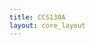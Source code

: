 ```yaml
---
title: CCS130A
layout: core_layout
---
```


<script>
var width = 161686;
var height = 3922;
var maxNativeZoom = 18;
var corePath = 'ccs130a';

var initialData = {"SaveDate":{},"year":0,"forwardDirection":true,"subAnnual":false,"earlywood":true,"index":0,"points":[],"annotations":{},"ppm":468,"ptWidths":{"tw":{"x":[],"y":[],"name":"CCS130A_tw"}},"ellipses":[{"latLng":{"lat":-0.003644213616651166,"lng":0.3862133928400658},"majorLatLng":{"lat":-0.003699151510369525,"lng":0.38658697051735064},"minorLatLng":{"lat":-0.003472074883000307,"lng":0.38634524378498986},"majorRadius":98.9844265177232,"minorRadius":56.8413885952705,"degrees":8.365886124032283,"area":17675.89539875377,"year":1,"color":"#ff7f00","selected":false},{"latLng":{"lat":-0.0030948346794675732,"lng":0.38622071789256157},"majorLatLng":{"lat":-0.0029300209983124954,"lng":0.386506394939897},"minorLatLng":{"lat":-0.0029007207883293704,"lng":0.3861767675775869},"majorRadius":86.45782740201834,"minorRadius":52.17379064971595,"degrees":-29.981639368850647,"area":14171.198516585331,"year":1,"color":"#ff7f00","selected":false},{"latLng":{"lat":-0.003179072783169057,"lng":0.38727186292570615},"majorLatLng":{"lat":-0.003296273623101557,"lng":0.387378076186895},"minorLatLng":{"lat":-0.0032523233081268696,"lng":0.38744400165935705},"majorRadius":41.46293929161729,"minorRadius":49.04081819177627,"degrees":47.81555668419996,"area":6388.040572270501,"year":1,"color":"#ff7f00","selected":false},{"latLng":{"lat":-0.003768739509079447,"lng":0.3870337987195933},"majorLatLng":{"lat":-0.003809027297806244,"lng":0.38732680081942455},"minorLatLng":{"lat":-0.0036112508804201503,"lng":0.3872608753469625},"majorRadius":77.5314252903144,"minorRadius":72.44213806570527,"degrees":7.82907651005989,"area":17644.88776220071,"year":1,"color":"#ff7f00","selected":false},{"latLng":{"lat":-0.004409681602460306,"lng":0.38658330799110274},"majorLatLng":{"lat":-0.004307130867519368,"lng":0.38690927282716503},"minorLatLng":{"lat":-0.004233880342561555,"lng":0.3867188214622747},"majorRadius":89.57876187086946,"minorRadius":58.18769207518245,"degrees":-17.463926891841812,"area":16375.179152332836,"year":1,"color":"#ff7f00","selected":false},{"latLng":{"lat":-0.0045012447586575705,"lng":0.38739638881813443},"majorLatLng":{"lat":-0.004548857599880149,"lng":0.38770037849670935},"minorLatLng":{"lat":-0.004307130867519368,"lng":0.3875758526042811},"majorRadius":80.6606086436361,"minorRadius":69.30100446017569,"degrees":8.901716032891992,"area":17561.066878537196,"year":1,"color":"#ff7f00","selected":false},{"latLng":{"lat":-0.0049663855921396795,"lng":0.3866455709373169},"majorLatLng":{"lat":-0.004900460119677649,"lng":0.38703379871959326},"minorLatLng":{"lat":-0.00479058433224093,"lng":0.386843347354703},"majorRadius":103.22849241194884,"minorRadius":69.36748025910823,"degrees":-9.637538112931718,"area":22496.003801241688,"year":1,"color":"#ff7f00","selected":false},{"latLng":{"lat":-0.005193462219508898,"lng":0.38733778839816824},"majorLatLng":{"lat":-0.0050542862220890545,"lng":0.3876271279717516},"minorLatLng":{"lat":-0.0050249860121059295,"lng":0.3874879519743317},"majorRadius":84.16714650479446,"minorRadius":59.16174378829387,"degrees":-25.688143435648318,"area":15643.482571676448,"year":1,"color":"#ff7f00","selected":false},{"latLng":{"lat":-0.00538391358439921,"lng":0.38781757933664185},"majorLatLng":{"lat":-0.005317988111937179,"lng":0.3879714054390533},"minorLatLng":{"lat":-0.00526671274446671,"lng":0.38789815491409546},"majorRadius":43.87184663311519,"minorRadius":37.2839003465973,"degrees":-23.198590513644053,"area":5138.745696845285,"year":1,"color":"#ff7f00","selected":false},{"latLng":{"lat":-0.005643952947999444,"lng":0.3879714054390533},"majorLatLng":{"lat":-0.005610990211768429,"lng":0.38810325638397736},"minorLatLng":{"lat":-0.005537739686810616,"lng":0.38809593133148157},"majorRadius":35.627687789162955,"minorRadius":42.90517722121225,"degrees":-14.036243467925434,"area":4802.277041729839,"year":1,"color":"#ff7f00","selected":false},{"latLng":{"lat":-0.005775803892923506,"lng":0.3866492334635648},"majorLatLng":{"lat":-0.005640290421751553,"lng":0.38693124798465234},"minorLatLng":{"lat":-0.005530414634314835,"lng":0.38677009682974517},"majorRadius":82.02053490551135,"minorRadius":71.70673076478403,"degrees":-25.665191462175123,"area":18477.03973057615,"year":1,"color":"#ff7f00","selected":false},{"latLng":{"lat":-0.005885679680360225,"lng":0.38733778839816824},"majorLatLng":{"lat":-0.00579411652416296,"lng":0.38763445302424737},"minorLatLng":{"lat":-0.005691565789222022,"lng":0.3874293515543655},"majorRadius":81.38873045527637,"minorRadius":56.262731531995684,"degrees":-17.152421740212105,"area":14385.831198127455,"year":1,"color":"#ff7f00","selected":false},{"latLng":{"lat":-0.006475346406270614,"lng":0.3876527656554868},"majorLatLng":{"lat":-0.00674637334861452,"lng":0.3876491031292389},"minorLatLng":{"lat":-0.006643822613673583,"lng":0.3878542045991208},"majorRadius":71.05457370253144,"minorRadius":68.84057190969406,"degrees":-89.22577983507124,"area":15366.904085591232,"year":1,"color":"#ff7f00","selected":false},{"latLng":{"lat":-0.006544934404980537,"lng":0.38689462272217345},"majorLatLng":{"lat":-0.006424071038800146,"lng":0.3872242500844836},"minorLatLng":{"lat":-0.00627024493638874,"lng":0.3869678732471313},"majorRadius":92.03537654885572,"minorRadius":74.52452100753626,"degrees":-20.136303428249832,"area":21547.845828110458,"year":1,"color":"#ff7f00","selected":false},{"latLng":{"lat":-0.007013737764710535,"lng":0.38722058755823574},"majorLatLng":{"lat":-0.007046700500941551,"lng":0.38734877597691186},"minorLatLng":{"lat":-0.006995425133471083,"lng":0.38734877597691186},"majorRadius":34.697026374091735,"minorRadius":33.944989154098685,"degrees":14.420773127516245,"area":3700.1369893612705,"year":1,"color":"#ff7f00","selected":false},{"latLng":{"lat":-0.008658212050013424,"lng":0.38655034525487175},"majorLatLng":{"lat":-0.008475085737618893,"lng":0.38677009682974517},"minorLatLng":{"lat":-0.008482410790114674,"lng":0.3867114964097789},"majorRadius":74.98693198632914,"minorRadius":62.51778693441989,"degrees":-39.805571092267776,"area":14727.839882674336,"year":1,"color":"#ff7f00","selected":false},{"latLng":{"lat":-0.00857763647255983,"lng":0.387378076186895},"majorLatLng":{"lat":-0.00875343773245858,"lng":0.3877370037591883},"minorLatLng":{"lat":-0.008379860055173736,"lng":0.38767107828672626},"majorRadius":104.77075673493921,"minorRadius":92.66919868553862,"degrees":26.09542415738857,"area":30501.79241589239,"year":1,"color":"#ff7f00","selected":false},{"latLng":{"lat":-0.0034244620417777285,"lng":0.3887698361610934},"majorLatLng":{"lat":-0.003296273623101557,"lng":0.38903353805094154},"minorLatLng":{"lat":-0.003259648360622651,"lng":0.38892366226350483},"majorRadius":76.8627296320108,"minorRadius":59.09938620176554,"degrees":-25.924901507552683,"area":14270.810742024054,"year":2,"color":"#6a3d9a","selected":false},{"latLng":{"lat":-0.003479399935496088,"lng":0.38942176583321797},"majorLatLng":{"lat":-0.0033328988855804635,"lng":0.38965616751308296},"minorLatLng":{"lat":-0.0032449982556310886,"lng":0.38945839109569685},"majorRadius":72.46122271272898,"minorRadius":62.19255623156626,"degrees":-32.005383208084176,"area":14157.740188965989,"year":2,"color":"#6a3d9a","selected":false},{"latLng":{"lat":-0.004058079082662806,"lng":0.38898958773596687},"majorLatLng":{"lat":-0.004102029397637493,"lng":0.38933386520326857},"minorLatLng":{"lat":-0.003940878242730306,"lng":0.3892679397308066},"majorRadius":90.98270320134566,"minorRadius":79.17263953147568,"degrees":7.275004957889532,"area":22629.96242598699,"year":2,"color":"#6a3d9a","selected":false},{"latLng":{"lat":-0.004098366871389603,"lng":0.3897074428805534},"majorLatLng":{"lat":-0.004138654660116399,"lng":0.38988324414045217},"minorLatLng":{"lat":-0.004058079082662806,"lng":0.38989056919294796},"majorRadius":47.27989890032538,"minorRadius":49.15346953053302,"degrees":12.907408671266104,"area":7300.970440679229,"year":2,"color":"#6a3d9a","selected":false},{"latLng":{"lat":-0.0045671702311196015,"lng":0.3898173186679902},"majorLatLng":{"lat":-0.004651408334821086,"lng":0.3900443952953594},"minorLatLng":{"lat":-0.004541532547384368,"lng":0.39001509508537624},"majorRadius":63.49074255899272,"minorRadius":52.27969155160191,"degrees":20.35322914806999,"area":10427.814470863681,"year":2,"color":"#6a3d9a","selected":false},{"latLng":{"lat":-0.004797909384736711,"lng":0.38920933931084034},"majorLatLng":{"lat":-0.004812559489728274,"lng":0.3895023414106716},"minorLatLng":{"lat":-0.004753959069762024,"lng":0.3894144407807222},"majorRadius":76.90469345429506,"minorRadius":54.98669153055414,"degrees":2.862405226111906,"area":13284.961729971203,"year":2,"color":"#6a3d9a","selected":false},{"latLng":{"lat":-0.005435188951869679,"lng":0.38932654015077284},"majorLatLng":{"lat":-0.005449839056861241,"lng":0.3896488424605872},"minorLatLng":{"lat":-0.005391238636894991,"lng":0.38954629172564625},"majorRadius":84.57685432834872,"minorRadius":58.74739149129925,"degrees":2.6025622025000836,"area":15609.535826547346,"year":2,"color":"#6a3d9a","selected":false},{"latLng":{"lat":-0.004999348328370695,"lng":0.39009933318907775},"majorLatLng":{"lat":-0.0049956858021228045,"lng":0.3902348466602497},"minorLatLng":{"lat":-0.0049297603296607736,"lng":0.3902348466602497},"majorRadius":35.537015468178694,"minorRadius":39.934083281369034,"degrees":-1.5481576989777464,"area":4458.353940217062,"year":2,"color":"#6a3d9a","selected":false},{"latLng":{"lat":-0.0056366278955036625,"lng":0.3902641468702328},"majorLatLng":{"lat":-0.005691565789222022,"lng":0.3904179729726442},"minorLatLng":{"lat":-0.005596340106776866,"lng":0.3904179729726442},"majorRadius":42.8191517166738,"minorRadius":41.68466782065025,"degrees":19.653824058056337,"area":5607.435373970693,"year":2,"color":"#6a3d9a","selected":false},{"latLng":{"lat":-0.006105431255233662,"lng":0.3895243165681589},"majorLatLng":{"lat":-0.006013868099036397,"lng":0.38985394393046907},"minorLatLng":{"lat":-0.005925967469087022,"lng":0.3897074428805534},"majorRadius":89.68160778519115,"minorRadius":67.2145072244684,"degrees":-15.524110996753134,"area":18937.222298207813,"year":2,"color":"#6a3d9a","selected":false},{"latLng":{"lat":-0.006790323663589208,"lng":0.3897953435105028},"majorLatLng":{"lat":-0.006782998611093427,"lng":0.3901615961352919},"minorLatLng":{"lat":-0.006577897141211552,"lng":0.38978069340551125},"majorRadius":96.03012833848463,"minorRadius":55.818610055886474,"degrees":-1.1457628381751443,"area":16839.779472785875,"year":2,"color":"#6a3d9a","selected":false},{"latLng":{"lat":-0.008354222371438503,"lng":0.38924230204707133},"majorLatLng":{"lat":-0.008218708900266549,"lng":0.38955361677814204},"minorLatLng":{"lat":-0.008606936682542955,"lng":0.38934851530826015},"majorRadius":89.00580704135655,"minorRadius":71.86082850145506,"degrees":-23.523209020459255,"area":20093.724113047138,"year":2,"color":"#6a3d9a","selected":false},{"latLng":{"lat":-0.00845677310637944,"lng":0.38991620687668316},"majorLatLng":{"lat":-0.008680187207500767,"lng":0.38993451950792263},"minorLatLng":{"lat":-0.008394510160165299,"lng":0.3901469460303003},"majorRadius":58.76308047315481,"minorRadius":62.65034924193376,"degrees":85.314100160493,"area":11565.859792520894,"year":2,"color":"#6a3d9a","selected":false},{"latLng":{"lat":-0.009141665514734984,"lng":0.3892716022570545},"majorLatLng":{"lat":-0.00922956614468436,"lng":0.3896122171981083},"minorLatLng":{"lat":-0.008899938782374205,"lng":0.38934119025576436},"majorRadius":92.21548509010769,"minorRadius":65.9407080075346,"degrees":14.470294100066859,"area":19103.253276239593,"year":2,"color":"#6a3d9a","selected":false},{"latLng":{"lat":-0.009042777306041938,"lng":0.3899491696129142},"majorLatLng":{"lat":-0.009258866354667486,"lng":0.39020554645026656},"minorLatLng":{"lat":-0.008870638572391079,"lng":0.3901542710827961},"majorRadius":87.89589406276878,"minorRadius":70.19311608957997,"degrees":40.12610357779385,"area":19382.64239830428,"year":2,"color":"#6a3d9a","selected":false},{"latLng":{"lat":-0.0032266856243916356,"lng":0.39145813042704514},"majorLatLng":{"lat":-0.003142447520690151,"lng":0.3916998571594059},"minorLatLng":{"lat":-0.0030838471007239012,"lng":0.3916705569494228},"majorRadius":67.10470195249408,"minorRadius":67.10470195250032,"degrees":-19.212671817185665,"area":14146.720600231205,"year":3,"color":"#33a02c","selected":false},{"latLng":{"lat":-0.003501375092983432,"lng":0.39220894830786274},"majorLatLng":{"lat":-0.0033988243580424945,"lng":0.39251293798643766},"minorLatLng":{"lat":-0.003354874043067807,"lng":0.39230783651655576},"majorRadius":84.10140803095278,"minorRadius":46.334599342767326,"degrees":-18.641791893699267,"area":12242.17410271321,"year":3,"color":"#33a02c","selected":false},{"latLng":{"lat":-0.003995816136448666,"lng":0.39155335610949027},"majorLatLng":{"lat":-0.0039042529802514,"lng":0.391897633576792},"minorLatLng":{"lat":-0.003750426877839994,"lng":0.3916339316869439},"majorRadius":93.38759452147838,"minorRadius":67.70642723741845,"degrees":-14.893472958840077,"area":19864.10302599014,"year":3,"color":"#33a02c","selected":false},{"latLng":{"lat":-0.004442644338691321,"lng":0.39169253210691013},"majorLatLng":{"lat":-0.004512232337401243,"lng":0.3920441346267077},"minorLatLng":{"lat":-0.004248530447553118,"lng":0.3918683333668089},"majorRadius":93.95835647188201,"minorRadius":68.65284892549498,"degrees":11.195111426298668,"area":20264.871221836398,"year":3,"color":"#33a02c","selected":false},{"latLng":{"lat":-0.004061741608910697,"lng":0.3924653251452151},"majorLatLng":{"lat":-0.0038969279277556185,"lng":0.39276198977129423},"minorLatLng":{"lat":-0.0038236774027978065,"lng":0.3924470125139756},"majorRadius":88.9643704436507,"minorRadius":62.59146732173129,"degrees":-29.054604099077622,"area":17493.67747317463,"year":3,"color":"#33a02c","selected":false},{"latLng":{"lat":-0.004548857599880149,"lng":0.39288651566372246},"majorLatLng":{"lat":-0.004519557389897024,"lng":0.3931575426060664},"minorLatLng":{"lat":-0.00438038139247718,"lng":0.39306964197611705},"majorRadius":71.46206310622846,"minorRadius":65.23092962400686,"degrees":-6.170175095028993,"area":14644.649794437033,"year":3,"color":"#33a02c","selected":false},{"latLng":{"lat":-0.0050103359071143674,"lng":0.3930330167136381},"majorLatLng":{"lat":-0.0050176609596101485,"lng":0.3933113687084778},"minorLatLng":{"lat":-0.004819884542224055,"lng":0.3931575426060664},"majorRadius":72.99356699616774,"minorRadius":59.65053182848824,"degrees":1.5074357587748821,"area":13678.82456803667,"year":3,"color":"#33a02c","selected":false},{"latLng":{"lat":-0.005123874220798976,"lng":0.3919562339967583},"majorLatLng":{"lat":-0.004937085382156555,"lng":0.3922492360965895},"minorLatLng":{"lat":-0.004915110224669211,"lng":0.39187565841930466},"majorRadius":91.08902397256385,"minorRadius":58.661027086920946,"degrees":-32.51751061504625,"area":16786.709852582204,"year":3,"color":"#33a02c","selected":false},{"latLng":{"lat":-0.005402226215638663,"lng":0.3924213748302404},"majorLatLng":{"lat":-0.005391238636894991,"lng":0.3926887392463364},"minorLatLng":{"lat":-0.005274037796962491,"lng":0.392600838616387},"majorRadius":70.14713734392079,"minorRadius":57.814206273030024,"degrees":-2.353296866108509,"area":12740.732361427115,"year":3,"color":"#33a02c","selected":false},{"latLng":{"lat":-0.005893004732856006,"lng":0.39208808494168235},"majorLatLng":{"lat":-0.005830741786641866,"lng":0.39241038725149674},"minorLatLng":{"lat":-0.005640290421751553,"lng":0.39208808494168235},"majorRadius":86.05171916892367,"minorRadius":66.24754037016578,"degrees":-10.933816785755193,"area":17909.323546029835,"year":3,"color":"#33a02c","selected":false},{"latLng":{"lat":-0.00627024493638874,"lng":0.3925642133539081},"majorLatLng":{"lat":-0.0061969944114309275,"lng":0.39286454050623515},"minorLatLng":{"lat":-0.0060651434665068655,"lng":0.39259351356389127},"majorRadius":81.03686343636213,"minorRadius":54.31198264657923,"degrees":-13.70696100407997,"area":13827.006045761444,"year":3,"color":"#33a02c","selected":false},{"latLng":{"lat":-0.0077682181717760035,"lng":0.39254590072266865},"majorLatLng":{"lat":-0.00763270470060405,"lng":0.3928425653487478},"minorLatLng":{"lat":-0.007559454175646238,"lng":0.39252026303893345},"majorRadius":85.49825705439646,"minorRadius":55.13736321618982,"degrees":-24.550452389207862,"area":14809.934149633962,"year":3,"color":"#33a02c","selected":false},{"latLng":{"lat":-0.008116158165325613,"lng":0.39284256534874784},"majorLatLng":{"lat":-0.008174758585291863,"lng":0.393003716503655},"minorLatLng":{"lat":-0.008057557745359363,"lng":0.39296709124117607},"majorRadius":44.95116404962283,"minorRadius":36.077631314761135,"degrees":19.983106521902094,"area":5094.819841113126,"year":3,"color":"#33a02c","selected":false},{"latLng":{"lat":-0.008427472896396315,"lng":0.3926228137738744},"majorLatLng":{"lat":-0.008438460475139986,"lng":0.3928938407162183},"minorLatLng":{"lat":-0.008248009110249675,"lng":0.3926887392463364},"majorRadius":71.1064478278511,"minorRadius":50.119175864195064,"degrees":2.3215305898330105,"area":11195.997103604128,"year":3,"color":"#33a02c","selected":false},{"latLng":{"lat":-0.007940356905426863,"lng":0.3916998571594059},"majorLatLng":{"lat":-0.0078085059605028,"lng":0.39196355904925406},"minorLatLng":{"lat":-0.007735255435544988,"lng":0.39169253210691013},"majorRadius":77.2873062312319,"minorRadius":53.80039841066171,"degrees":-26.565051177076327,"area":13063.018296975646,"year":3,"color":"#33a02c","selected":false},{"latLng":{"lat":-0.00840916026515686,"lng":0.3918573457880652},"majorLatLng":{"lat":-0.008365209950182174,"lng":0.39223458599159794},"minorLatLng":{"lat":-0.008145458375308737,"lng":0.39197820915424564},"majorRadius":99.56013816824007,"minorRadius":76.042837068827,"degrees":-6.645278210273988,"area":23784.480765093227,"year":3,"color":"#33a02c","selected":false},{"latLng":{"lat":-0.00887796362488686,"lng":0.3924103872514967},"majorLatLng":{"lat":-0.00899516446481936,"lng":0.3926814141938406},"minorLatLng":{"lat":-0.008797388047433267,"lng":0.3925715384064039},"majorRadius":77.4064848775556,"minorRadius":47.231131585758504,"degrees":23.38522105721171,"area":11485.649775677713,"year":3,"color":"#33a02c","selected":false}]};

var coreData = {'savePermission': false, 'saveURL': '/test', 'ppm': 1, 'popoutUrl': "ccs130a.html", 'assetName': "CCS130A", 'hasLatewood': true,
    'initialData': initialData };

</script>
